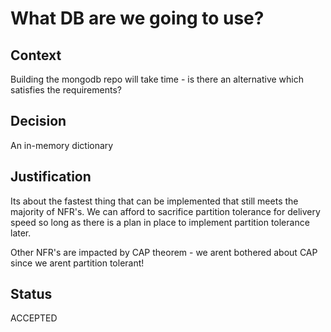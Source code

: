 # What DB are we going to use?

## Context

Building the mongodb repo will take time - is there an alternative which satisfies the requirements?

## Decision

An in-memory dictionary

## Justification

Its about the fastest thing that can be implemented that still meets the majority of NFR's. We can afford to sacrifice partition tolerance for delivery speed so long as there is a plan in place to implement partition tolerance later.

Other NFR's are impacted by CAP theorem - we arent bothered about CAP since we arent partition tolerant!

## Status

ACCEPTED
